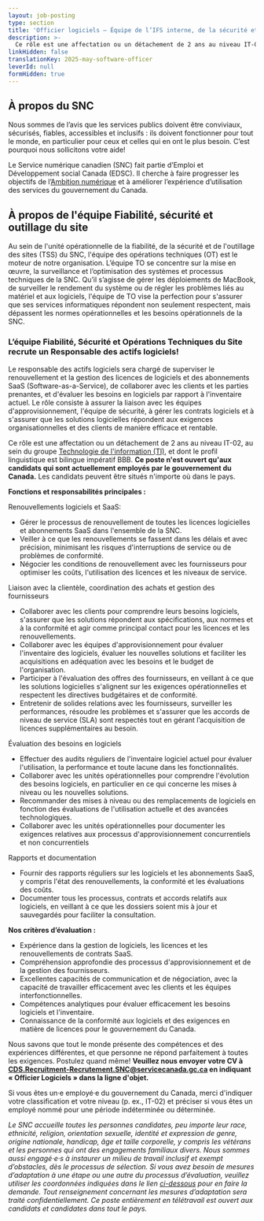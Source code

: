 ```yaml
---
layout: job-posting
type: section
title: 'Officier logiciels — Équipe de l’IFS interne, de la sécurité et de l’outillage'
description: >-
  Ce rôle est une affectation ou un détachement de 2 ans au niveau IT-02 , au sein du groupe Technologie de l'information (TI), et dont le profil linguistique est bilingue impératif BBB. Ce poste entièrement en télétravail est ouvert aux candidats et candidates dans tout le pays.
linkHidden: false
translationKey: 2025-may-software-officer
leverId: null
formHidden: true
---
```


## À propos du SNC 
Nous sommes de l’avis que les services publics doivent être conviviaux, sécurisés, fiables, accessibles et inclusifs : ils doivent fonctionner pour tout le monde, en particulier pour ceux et celles qui en ont le plus besoin. C’est pourquoi nous sollicitons votre aide!

Le Service numérique canadien (SNC) fait partie d’Emploi et Développement social Canada (EDSC). Il cherche à faire progresser les objectifs de l’[Ambition numérique](https://www.canada.ca/fr/gouvernement/systeme/gouvernement-numerique/plans-strategiques-operations-numeriques-gouvernement-canada/ambition-numerique-canada.html) et à améliorer l’expérience d’utilisation des services du gouvernement du Canada.

## À propos de l'équipe Fiabilité, sécurité et outillage du site
Au sein de l'unité opérationnelle de la fiabilité, de la sécurité et de l'outillage des sites (TSS) du SNC, l'équipe des opérations techniques (OT) est le moteur de notre organisation. L’équipe TO se concentre sur la mise en œuvre, la surveillance et l’optimisation des systèmes et processus techniques de la SNC. Qu’il s’agisse de gérer les déploiements de MacBook, de surveiller le rendement du système ou de régler les problèmes liés au matériel et aux logiciels, l'équipe de TO vise la perfection pour s'assurer que ses services informatiques répondent non seulement respectent, mais dépassent les normes opérationnelles et les besoins opérationnels de la SNC. 

### **L’équipe Fiabilité, Sécurité et Opérations Techniques du Site recrute un Responsable des actifs logiciels!**

Le responsable des actifs logiciels sera chargé de superviser le renouvellement et la gestion des licences de logiciels et des abonnements SaaS (Software-as-a-Service), de collaborer avec les clients et les parties prenantes, et d'évaluer les besoins en logiciels par rapport à l'inventaire actuel. Le rôle consiste à assurer la liaison avec les équipes d'approvisionnement, l'équipe de sécurité, à gérer les contrats logiciels et à s'assurer que les solutions logicielles répondent aux exigences organisationnelles et des clients de manière efficace et rentable.

Ce rôle est une affectation ou un détachement de 2 ans au niveau IT-02, au sein du groupe [Technologie de l'information (TI)](https://www.tbs-sct.canada.ca/agreements-conventions/view-visualiser-fra.aspx?id=31), et dont le profil linguistique est bilingue impératif BBB. **Ce poste n'est ouvert qu'aux candidats qui sont actuellement employés par le gouvernement du Canada.** Les candidats peuvent être situés n'importe où dans le pays.

**Fonctions et responsabilités principales :**

Renouvellements logiciels et SaaS: 
- Gérer le processus de renouvellement de toutes les licences logicielles et abonnements SaaS dans l'ensemble de la SNC.
- Veiller à ce que les renouvellements se fassent dans les délais et avec précision, minimisant les risques d'interruptions de service ou de problèmes de conformité.
- Négocier les conditions de renouvellement avec les fournisseurs pour optimiser les coûts, l'utilisation des licences et les niveaux de service.

Liaison avec la clientèle, coordination des achats et gestion des fournisseurs
- Collaborer avec les clients pour comprendre leurs besoins logiciels, s'assurer que les solutions répondent aux spécifications, aux normes et à la conformité et agir comme principal contact pour les licences et les renouvellements.
- Collaborer avec les équipes d'approvisionnement pour évaluer l'inventaire des logiciels, évaluer les nouvelles solutions et faciliter les acquisitions en adéquation avec les besoins et le budget de l'organisation.
- Participer à l'évaluation des offres des fournisseurs, en veillant à ce que les solutions logicielles s'alignent sur les exigences opérationnelles et respectent les directives budgétaires et de conformité.
- Entretenir de solides relations avec les fournisseurs, surveiller les performances, résoudre les problèmes et s'assurer que les accords de niveau de service (SLA) sont respectés tout en gérant l’acquisition de licences supplémentaires au besoin.

Évaluation des besoins en logiciels 
- Effectuer des audits réguliers de l'inventaire logiciel actuel pour évaluer l'utilisation, la performance et toute lacune dans les fonctionnalités.
- Collaborer avec les unités opérationnelles pour comprendre l'évolution des besoins logiciels, en particulier en ce qui concerne les mises à niveau ou les nouvelles solutions.
- Recommander des mises à niveau ou des remplacements de logiciels en fonction des évaluations de l'utilisation actuelle et des avancées technologiques.
- Collaborer avec les unités opérationnelles pour documenter les exigences relatives aux processus d'approvisionnement concurrentiels et non concurrentiels

Rapports et documentation 
- Fournir des rapports réguliers sur les logiciels et les abonnements SaaS, y compris l'état des renouvellements, la conformité et les évaluations des coûts.
- Documenter tous les processus, contrats et accords relatifs aux logiciels, en veillant à ce que les dossiers soient mis à jour et sauvegardés pour faciliter la consultation.

**Nos critères d’évaluation :** 

- Expérience dans la gestion de logiciels, les licences et les renouvellements de contrats SaaS.
- Compréhension approfondie des processus d'approvisionnement et de la gestion des fournisseurs.
- Excellentes capacités de communication et de négociation, avec la capacité de travailler efficacement avec les clients et les équipes interfonctionnelles.
- Compétences analytiques pour évaluer efficacement les besoins logiciels et l'inventaire.
- Connaissance de la conformité aux logiciels et des exigences en matière de licences pour le gouvernement du Canada.

Nous savons que tout le monde présente des compétences et des expériences différentes, et que personne ne répond parfaitement à toutes les exigences. Postulez quand même! **Veuillez nous envoyer votre CV à CDS.Recruitment-Recrutement.SNC@servicecanada.gc.ca en indiquant « Officier Logiciels » dans la ligne d'objet.**

Si vous êtes un·e employé·e du gouvernement du Canada, merci d'indiquer votre classification et votre niveau (p. ex., IT-02) et préciser si vous êtes un employé nommé pour une période indéterminée ou déterminée.

*Le SNC accueille toutes les personnes candidates, peu importe leur race, ethnicité, religion, orientation sexuelle, identité et expression de genre, origine nationale, handicap, âge et taille corporelle, y compris les vétérans et les personnes qui ont des engagements familiaux divers. Nous sommes aussi engagé·e·s à instaurer un milieu de travail inclusif et exempt d’obstacles, dès le processus de sélection. Si vous avez besoin de mesures d’adaptation à une étape ou une autre du processus d’évaluation, veuillez utiliser les coordonnées indiquées dans le lien [ci-dessous](https://www.canada.ca/fr/commission-fonction-publique/services/mesures-d-adaptation-matiere-evaluation.html) pour en faire la demande. Tout renseignement concernant les mesures d’adaptation sera traité confidentiellement. Ce poste entièrement en télétravail est ouvert aux candidats et candidates dans tout le pays.*

